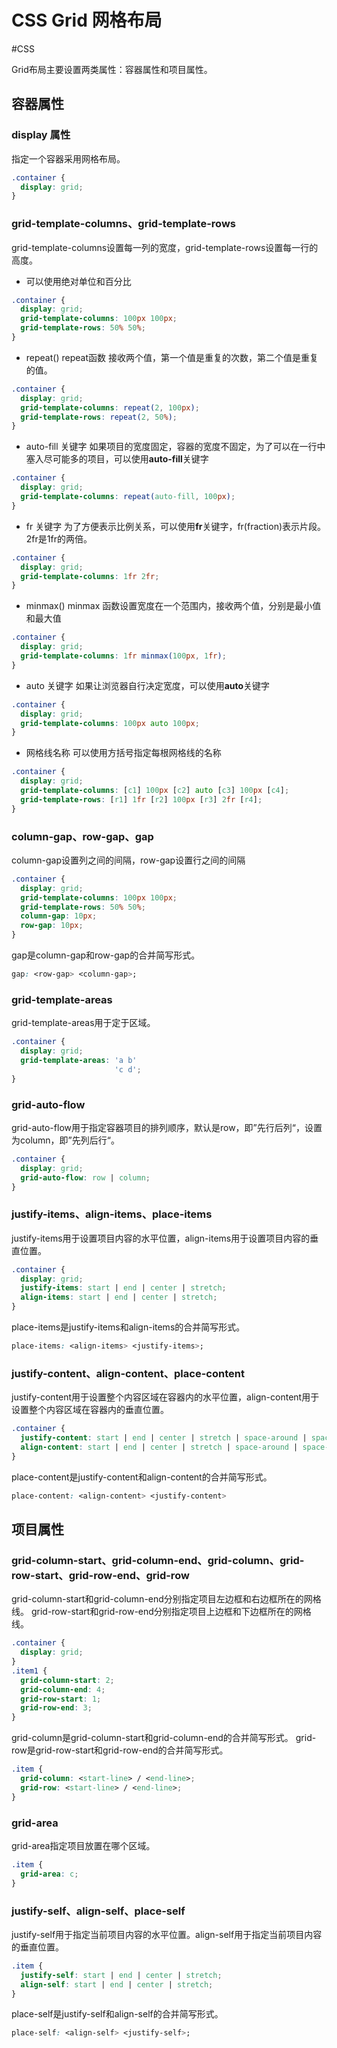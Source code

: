 # CSS Grid 网格布局

#CSS

Grid布局主要设置两类属性：容器属性和项目属性。

## 容器属性

### display 属性
指定一个容器采用网格布局。
```CSS
.container {
  display: grid;
}
```
### grid-template-columns、grid-template-rows
grid-template-columns设置每一列的宽度，grid-template-rows设置每一行的高度。

- 可以使用绝对单位和百分比
```CSS
.container {
  display: grid;
  grid-template-columns: 100px 100px;
  grid-template-rows: 50% 50%;
}
```
- repeat()
repeat函数 接收两个值，第一个值是重复的次数，第二个值是重复的值。
```CSS
.container {
  display: grid;
  grid-template-columns: repeat(2, 100px);
  grid-template-rows: repeat(2, 50%);
}
```

- auto-fill 关键字
如果项目的宽度固定，容器的宽度不固定，为了可以在一行中塞入尽可能多的项目，可以使用**auto-fill**关键字
```CSS
.container {
  display: grid;
  grid-template-columns: repeat(auto-fill, 100px);
}
```

- fr 关键字
为了方便表示比例关系，可以使用**fr**关键字，fr(fraction)表示片段。2fr是1fr的两倍。
```CSS
.container {
  display: grid;
  grid-template-columns: 1fr 2fr;
}
```

- minmax()
minmax 函数设置宽度在一个范围内，接收两个值，分别是最小值和最大值
```CSS
.container {
  display: grid;
  grid-template-columns: 1fr minmax(100px, 1fr);
}
```

- auto 关键字
如果让浏览器自行决定宽度，可以使用**auto**关键字
```CSS
.container {
  display: grid;
  grid-template-columns: 100px auto 100px;
}
```

- 网格线名称
可以使用方括号指定每根网格线的名称
```CSS
.container {
  display: grid;
  grid-template-columns: [c1] 100px [c2] auto [c3] 100px [c4];
  grid-template-rows: [r1] 1fr [r2] 100px [r3] 2fr [r4];
}
```

### column-gap、row-gap、gap
column-gap设置列之间的间隔，row-gap设置行之间的间隔
```CSS
.container {
  display: grid;
  grid-template-columns: 100px 100px;
  grid-template-rows: 50% 50%;
  column-gap: 10px;
  row-gap: 10px;
}
```
gap是column-gap和row-gap的合并简写形式。
```CSS
gap: <row-gap> <column-gap>;
```

### grid-template-areas
grid-template-areas用于定于区域。
```CSS
.container {
  display: grid;
  grid-template-areas: 'a b'
                       'c d';
}
```
### grid-auto-flow
grid-auto-flow用于指定容器项目的排列顺序，默认是row，即”先行后列“，设置为column，即”先列后行“。
```CSS
.container {
  display: grid;
  grid-auto-flow: row | column;
}
```
### justify-items、align-items、place-items
justify-items用于设置项目内容的水平位置，align-items用于设置项目内容的垂直位置。
```CSS
.container {
  display: grid;
  justify-items: start | end | center | stretch;
  align-items: start | end | center | stretch;
}
```
place-items是justify-items和align-items的合并简写形式。
```CSS
place-items: <align-items> <justify-items>;
```
### justify-content、align-content、place-content
justify-content用于设置整个内容区域在容器内的水平位置，align-content用于设置整个内容区域在容器内的垂直位置。
```CSS
.container {
  justify-content: start | end | center | stretch | space-around | space-between | space-evenly;
  align-content: start | end | center | stretch | space-around | space-between | space-evenly;
}
```
place-content是justify-content和align-content的合并简写形式。
```CSS
place-content: <align-content> <justify-content>
```

## 项目属性

### grid-column-start、grid-column-end、grid-column、grid-row-start、grid-row-end、grid-row
grid-column-start和grid-column-end分别指定项目左边框和右边框所在的网格线。
grid-row-start和grid-row-end分别指定项目上边框和下边框所在的网格线。
```CSS
.container {
  display: grid;
}
.item1 {
  grid-column-start: 2;
  grid-column-end: 4;
  grid-row-start: 1;
  grid-row-end: 3;
}
```
grid-column是grid-column-start和grid-column-end的合并简写形式。
grid-row是grid-row-start和grid-row-end的合并简写形式。
```CSS
.item {
  grid-column: <start-line> / <end-line>;
  grid-row: <start-line> / <end-line>;
}
```
### grid-area
grid-area指定项目放置在哪个区域。
```CSS
.item {
  grid-area: c;
}
```
### justify-self、align-self、place-self
justify-self用于指定当前项目内容的水平位置。align-self用于指定当前项目内容的垂直位置。
```CSS
.item {
  justify-self: start | end | center | stretch;
  align-self: start | end | center | stretch;
}
```
place-self是justify-self和align-self的合并简写形式。
```CSS
place-self: <align-self> <justify-self>;
```